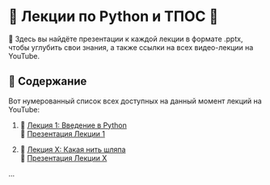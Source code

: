 # 🐍 Лекции по Python и ТПОС 🐍

📘 Здесь вы найдёте презентации к каждой лекции в формате .pptx, чтобы углубить свои знания, а также ссылки на всех видео-лекции на YouTube.

## 📌 Содержание

Вот нумерованный список всех доступных на данный момент лекций на YouTube:

1. 🎥 [Лекция 1: Введение в Python](https://www.youtube.com/watch?v=dL50xPayshs) <br>
   📄 [Презентация Лекции 1](/1-lesson.AboutTheCourse/00_intro.pptx)



1. 🎥 [Лекция X: Какая нить шляпа](youtube_link_1) <br>
   📄 [Презентация Лекции Х](1-lesson.AboutTheCourse)


...
